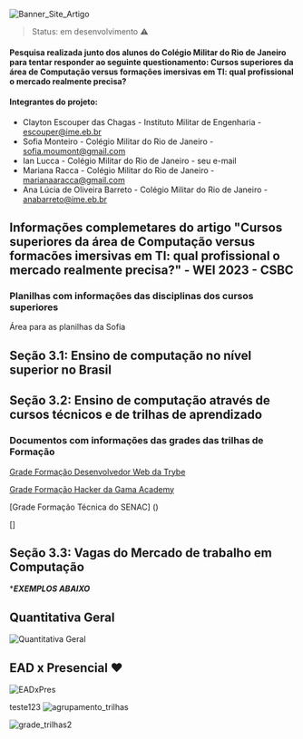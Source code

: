![Banner_Site_Artigo](https://user-images.githubusercontent.com/72030272/226209053-cb0d8631-66ce-4e14-a981-7c083db69e3d.png)

> Status: em desenvolvimento ⚠️

#### Pesquisa realizada junto dos alunos do Colégio Militar do Rio de Janeiro para tentar responder ao seguinte questionamento: Cursos superiores da  área de Computação versus formações imersivas em TI: qual profissional o mercado realmente precisa?

#### Integrantes do projeto:
+ Clayton Escouper das Chagas - Instituto Militar de Engenharia - escouper@ime.eb.br
+ Sofia Monteiro - Colégio Militar do Rio de Janeiro - sofia.moumont@gmail.com
+ Ian Lucca - Colégio Militar do Rio de Janeiro - seu e-mail
+ Mariana Racca - Colégio Militar do Rio de Janeiro - marianaaracca@gmail.com
+ Ana Lúcia de Oliveira Barreto - Colégio Militar do Rio de Janeiro - anabarreto@ime.eb.br

## Informações complemetares do artigo "Cursos superiores da área de Computação versus formacões imersivas em TI: qual profissional o mercado realmente precisa?" - WEI 2023 - CSBC

### Planilhas com informações das disciplinas dos cursos superiores
Área para as planilhas da Sofia

## Seção 3.1: Ensino de computação no nível superior no Brasil

## Seção 3.2: Ensino de computação através de cursos técnicos e de trilhas de aprendizado

### Documentos com informações das grades das trilhas de Formação
[Grade Formação Desenvolvedor Web da Trybe](https://drive.google.com/file/d/1lYZXb5o6MsAGXVbJbs0iftNuxU0H2jIM/view?usp=share_link)

[Grade Formação Hacker da Gama Academy](https://drive.google.com/file/d/1FkfTD4rQNvuHNckE4o53q0wt-Av3ji1C/view?usp=share_link)

[Grade Formação Técnica do SENAC] () 

[]

## Seção 3.3: Vagas do Mercado de trabalho em Computação

******************EXEMPLOS ABAIXO*****************
## Quantitativa Geral
![Quantitativa Geral](https://user-images.githubusercontent.com/18330758/226190257-607a7e71-ae9f-4214-9fa1-15d85a385172.png)

## EAD x Presencial ❤️
![EADxPres](https://user-images.githubusercontent.com/18330758/226191093-b1b9ade2-d959-4b16-9136-b467708523b3.jpg)

teste123
![agrupamento_trilhas](https://user-images.githubusercontent.com/18330758/226206110-1a786b32-ba8c-4f6b-9161-f29196e5b00a.png)

![grade_trilhas2](https://user-images.githubusercontent.com/18330758/226469468-248c3742-d652-4822-a5f5-ad7a195903a7.png)

